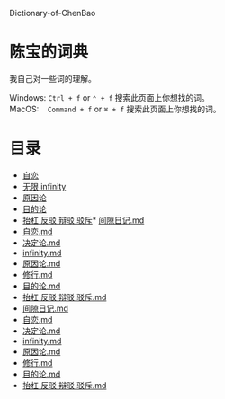 Dictionary-of-ChenBao
# 陈宝的词典
我自己对一些词的理解。  

Windows:&nbsp;`Ctrl + f`&nbsp;or&nbsp;`⌃ + f` 搜索此页面上你想找的词。  
MacOS:&nbsp;&nbsp;&nbsp;&nbsp;`Command + f`&nbsp;or&nbsp;`⌘ + f` 搜索此页面上你想找的词。

# 目录

* [自恋](./自恋.md)
* [无限 infinity](./无限%20infinity.md)
* [原因论](./原因论.md)
* [目的论](./%E7%9B%AE%E7%9A%84%E8%AE%BA.md.md)
* [抬杠 反驳 辩驳 驳斥](./抬杠%20反驳%20辩驳%20驳斥.md)* [间隙日记.md](./间隙日记.md.md)  
* [自恋.md](./自恋.md.md)  
* [决定论.md](./决定论.md.md)  
* [infinity.md](./infinity.md.md)  
* [原因论.md](./原因论.md.md)  
* [修行.md](./修行.md.md)  
* [目的论.md](./目的论.md.md)  
* [抬杠 反驳 辩驳 驳斥.md](./抬杠%20反驳%20辩驳%20驳斥.md.md)  
* [间隙日记.md](./间隙日记.md.md)  
* [自恋.md](./自恋.md.md)  
* [决定论.md](./决定论.md.md)  
* [infinity.md](./infinity.md.md)  
* [原因论.md](./原因论.md.md)  
* [修行.md](./修行.md.md)  
* [目的论.md](./目的论.md.md)  
* [抬杠 反驳 辩驳 驳斥.md](./抬杠%20反驳%20辩驳%20驳斥.md.md)  
